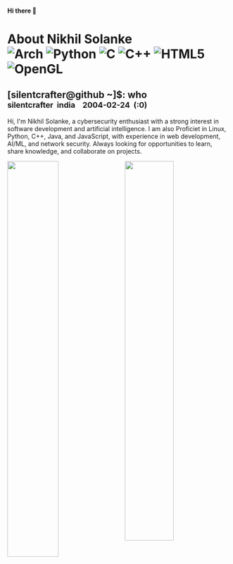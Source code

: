 #### Hi there 👋
# About Nikhil Solanke <br> ![Arch](https://img.shields.io/badge/Arch%20Linux-1793D1?logo=arch-linux&logoColor=fff&style=for-the-badge) ![Python](https://img.shields.io/badge/python-3670A0?style=for-the-badge&logo=python&logoColor=ffdd54) ![C](https://img.shields.io/badge/c-%2300599C.svg?style=for-the-badge&logo=c&logoColor=white) ![C++](https://img.shields.io/badge/c++-%2300599C.svg?style=for-the-badge&logo=c%2B%2B&logoColor=white) ![HTML5](https://img.shields.io/badge/html5-%23E34F26.svg?style=for-the-badge&logo=html5&logoColor=white) ![OpenGL](https://img.shields.io/badge/OpenGL-%23FFFFFF.svg?style=for-the-badge&logo=opengl)
## [silentcrafter@github ~]$: who <br> <sub>silentcrafter&nbsp;&nbsp;india&nbsp;&nbsp;&nbsp;&nbsp;2004-02-24&nbsp;&nbsp;(:0)</sub>

Hi, I'm Nikhil Solanke, a cybersecurity enthusiast with a strong interest in software development and artificial intelligence. I am also Proficiet in Linux, Python, C++, Java, and JavaScript, with experience in web development, AI/ML, and network security. Always looking for opportunities to learn, share knowledge, and collaborate on projects.

  <a href="https://github.com/Silent-Crafter">
    <img src="https://github-readme-stats.vercel.app/api?username=Silent-Crafter&count_private=true&theme=chartreuse-dark" align="left" width="48%">
  </a>
  <a href="https://github.com/Silent-Crafter">
    <img src="https://github-readme-stats.vercel.app/api/top-langs/?username=Silent-Crafter&layout=compact&theme=chartreuse-dark" align="right" width="47%">
  </a>
